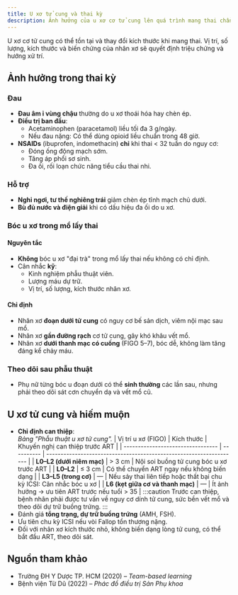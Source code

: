 ```yaml
---
title: U xơ tử cung và thai kỳ
description: Ảnh hưởng của u xơ cơ tử cung lên quá trình mang thai chẩn đoán, điều trị đau, bóc u kết hợp mổ lấy thai và can thiệp ở phụ nữ hiếm muộn.
---
```


U xơ cơ tử cung có thể tồn tại và thay đổi kích thước khi mang thai. Vị trí, số lượng, kích thước và biến chứng của nhân xơ sẽ quyết định triệu chứng và hướng xử trí.

## Ảnh hưởng trong thai kỳ

### Đau

- **Đau âm ỉ vùng chậu** thường do u xơ thoái hóa hay chèn ép.
- **Điều trị ban đầu**:
  - Acetaminophen (paracetamol) liều tối đa 3 g/ngày.
  - Nếu đau nặng: Có thể dùng opioid liều chuẩn trong 48 giờ.
- **NSAIDs** (ibuprofen, indomethacin) **chỉ** khi thai < 32 tuần do nguy cơ:
  - Đóng ống động mạch sớm.
  - Tăng áp phổi sơ sinh.
  - Đa ối, rối loạn chức năng tiểu cầu thai nhi.

### Hỗ trợ

- **Nghỉ ngơi, tư thế nghiêng trái** giảm chèn ép tĩnh mạch chủ dưới.
- **Bù đủ nước và điện giải** khi có dấu hiệu đa ối do u xơ.

### Bóc u xơ trong mổ lấy thai

#### Nguyên tắc

- **Không** bóc u xơ "đại trà" trong mổ lấy thai nếu không có chỉ định.
- Cân nhắc **kỹ**:
  - Kinh nghiệm phẫu thuật viên.
  - Lượng máu dự trữ.
  - Vị trí, số lượng, kích thước nhân xơ.

#### Chỉ định

- Nhân xơ **đoạn dưới tử cung** có nguy cơ bế sản dịch, viêm nội mạc sau mổ.
- Nhân xơ **gần đường rạch** cơ tử cung, gây khó khâu vết mổ.
- Nhân xơ **dưới thanh mạc có cuống** (FIGO 5–7), bóc dễ, không làm tăng đáng kể chảy máu.

### Theo dõi sau phẫu thuật

- Phụ nữ từng bóc u đoạn dưới có thể **sinh thường** các lần sau, nhưng phải theo dõi sát cơn chuyển dạ và vết mổ cũ.

## U xơ tử cung và hiếm muộn

- **Chỉ định can thiệp**:<br>
  _Bảng "Phẫu thuật u xơ tử cung"._
  | Vị trí u xơ (FIGO) | Kích thước | Khuyến nghị can thiệp trước ART |
  | --------------------------------- | ---------- | ------------------------------------------------------------------- |
  | **L0–L2 (dưới niêm mạc)** | > 3 cm | Nội soi buồng tử cung bóc u xơ trước ART |
  | **L0–L2** | ≤ 3 cm | Có thể chuyển ART ngay nếu không biến dạng |
  | **L3–L5 (trong cơ)** | — | Nếu sảy thai liên tiếp hoặc thất bại chu kỳ ICSI: Cân nhắc bóc u xơ |
  | **L6 (kẹt giữa cơ và thanh mạc)** | — | Ít ảnh hưởng → ưu tiên ART trước nếu tuổi > 35 |
  :::caution
  Trước can thiệp, bệnh nhân phải được tư vấn về nguy cơ dính tử cung, sức bền vết mổ và theo dõi dự trữ buồng trứng.
  :::
- Đánh giá **tổng trạng, dự trữ buồng trứng** (AMH, FSH).
- Ưu tiên chu kỳ ICSI nếu vòi Fallop tổn thương nặng.
- Đối với nhân xơ kích thước nhỏ, không biến dạng lòng tử cung, có thể bắt đầu ART, theo dõi sát.

## Nguồn tham khảo

- Trường ĐH Y Dược TP. HCM (2020) – _Team-based learning_
- Bệnh viện Từ Dũ (2022) – _Phác đồ điều trị Sản Phụ khoa_
